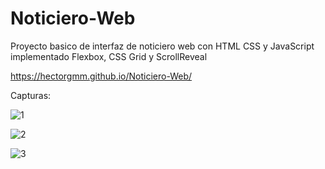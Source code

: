 # Noticiero-Web

Proyecto basico de interfaz de noticiero web con HTML CSS y JavaScript implementado Flexbox, CSS Grid y ScrollReveal


https://hectorgmm.github.io/Noticiero-Web/

Capturas:

![1](https://user-images.githubusercontent.com/63277362/106226199-4b44c780-61ac-11eb-8610-fad1257d2190.png)


![2](https://user-images.githubusercontent.com/63277362/106226214-54ce2f80-61ac-11eb-9eff-d7fc64be242d.png)


![3](https://user-images.githubusercontent.com/63277362/106226219-55ff5c80-61ac-11eb-933c-f3b721288d3d.png)






